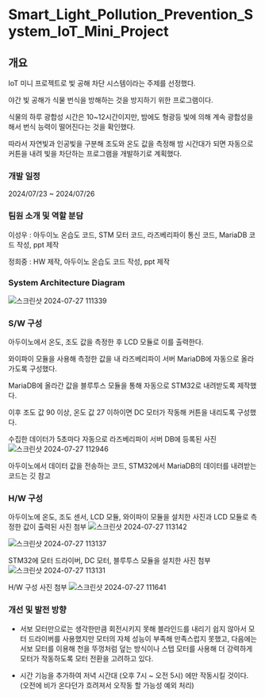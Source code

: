 # Smart_Light_Pollution_Prevention_System_IoT_Mini_Project


## 개요


IoT 미니 프로젝트로 빛 공해 차단 시스템이라는 주제를 선정했다.


야간 빛 공해가 식물 번식을 방해하는 것을 방지하기 위한 프로그램이다.


식물의 하루 광합성 시간은 10~12시간이지만, 밤에도 형광등 빛에 의해 계속 광합성을 해서 번식 능력이 떨어진다는 것을 확인했다.


따라서 자연빛과 인공빛을 구분해 조도와 온도 값을 측정해 밤 시간대가 되면 자동으로 커튼을 내려 빛을 차단하는 프로그램을 개발하기로 계획했다.


### 개발 일정
2024/07/23 ~ 2024/07/26


### 팀원 소개 및 역할 분담
이성우 : 아두이노 온습도 코드, STM 모터 코드, 라즈베리파이 통신 코드, MariaDB 코드 작성, ppt 제작 


정희중 : HW 제작, 아두이노 온습도 코드 작성, ppt 제작



### System Architecture Diagram
![스크린샷 2024-07-27 111339](https://github.com/user-attachments/assets/91179857-1b02-4195-9df1-a1a69e0e7b9c)


### S/W 구성
아두이노에서 온도, 조도 값을 측정한 후 LCD 모듈로 이를 출력한다.


와이파이 모듈을 사용해 측정한 값을 내 라즈베리파이 서버 MariaDB에 자동으로 올라가도록 구성했다.


MariaDB에 올라간 값을 블루투스 모듈을 통해 자동으로 STM32로 내려받도록 제작했다.


이후 조도 값 90 이상, 온도 값 27 이하이면 DC 모터가 작동해 커튼을 내리도록 구성했다.


수집한 데이터가 5초마다 자동으로 라즈베리파이 서버 DB에 등록된 사진
![스크린샷 2024-07-27 112946](https://github.com/user-attachments/assets/b6c1cfc6-cf46-4fbf-965a-677e266e5c30)


아두이노에서 데이터 값을 전송하는 코드, STM32에서 MariaDB의 데이터를 내려받는 코드는 깃 참고


### H/W 구성
아두이노에 온도, 조도 센서, LCD 모듈, 와이파이 모듈을 설치한 사진과 LCD 모듈로 측정한 값이 출력된 사진 첨부 
![스크린샷 2024-07-27 113142](https://github.com/user-attachments/assets/7e7960d0-b223-4e16-a5aa-40124e96d954)

![스크린샷 2024-07-27 113137](https://github.com/user-attachments/assets/03bd37f8-034c-4a1e-adac-d4fb83d698e4)


STM32에 모터 드라이버, DC 모터, 블루투스 모듈을 설치한 사진 첨부  
![스크린샷 2024-07-27 113131](https://github.com/user-attachments/assets/9f1b04ed-c5b4-491a-9463-b3666322954a)


H/W 구성 사진 첨부
![스크린샷 2024-07-27 111641](https://github.com/user-attachments/assets/7020d69b-15c0-4278-bbc6-29f96d245ae3)


### 개선 및 발전 방향
- 서보 모터만으로는 생각한만큼 회전시키지 못해 블라인드를 내리기 쉽지 않아서 모터 드라이버를 사용했지만 모터의 자체 성능이 부족해 만족스럽지 못했고, 다음에는 서보 모터를 이용해 천을 뚜껑처럼 덮는 방식이나 스텝 모터를 사용해 더 강력하게 모터가 작동하도록 모터 전환을 고려하고 있다.

  
- 시간 기능을 추가하여 저녁 시간대 (오후 7시 ~ 오전 5시) 에만 작동시킬 것이다. (오전에 비가 온다던가 흐려져서 오작동 할 가능성 예외 처리)



